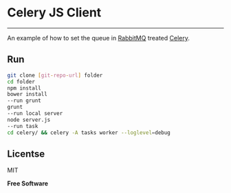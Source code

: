 Celery JS Client
=========
-----------
An example of how to set the queue in [RabbitMQ] treated [Celery].


Run
--------------

```sh
git clone [git-repo-url] folder
cd folder
npm install
bower install
--run grunt
grunt 
--run local server
node server.js
--run task
cd celery/ && celery -A tasks worker --loglevel=debug
```

Licentse
----
MIT


**Free Software**

[Celery]:http://www.celeryproject.org/
[RabbitMQ]:http://www.rabbitmq.com/